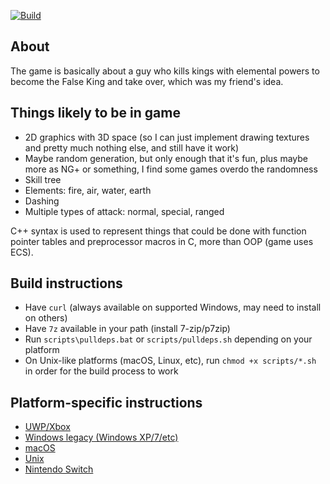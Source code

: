 [![Build](https://github.com/MobSlicer152/FalseKing/actions/workflows/build.yml/badge.svg)](https://github.com/MobSlicer152/FalseKing/actions/workflows/build.yml)

## About
The game is basically about a guy who kills kings with elemental powers to become the False King and take over, which was my friend's idea.

## Things likely to be in game
- 2D graphics with 3D space (so I can just implement drawing textures and pretty much nothing else, and still have it work)
- Maybe random generation, but only enough that it's fun, plus maybe more as NG+ or something, I find some games overdo the randomness
- Skill tree
- Elements: fire, air, water, earth
- Dashing
- Multiple types of attack: normal, special, ranged

C++ syntax is used to represent things that could be done with function pointer tables and preprocessor macros in C, more than OOP (game uses ECS).

## Build instructions
- Have `curl` (always available on supported Windows, may need to install on others)
- Have `7z` available in your path (install 7-zip/p7zip)
- Run `scripts\pulldeps.bat` or `scripts/pulldeps.sh` depending on your platform
- On Unix-like platforms (macOS, Linux, etc), run `chmod +x scripts/*.sh` in order for the build process to work

## Platform-specific instructions
- [UWP/Xbox](build/winrt/BUILD.md)
- [Windows legacy (Windows XP/7/etc)](build/winxp/BUILD.md)
- [macOS](build/darwin/BUILD.md)
- [Unix](build/unix/BUILD.md)
- [Nintendo Switch](build/switch/BUILD.md)

